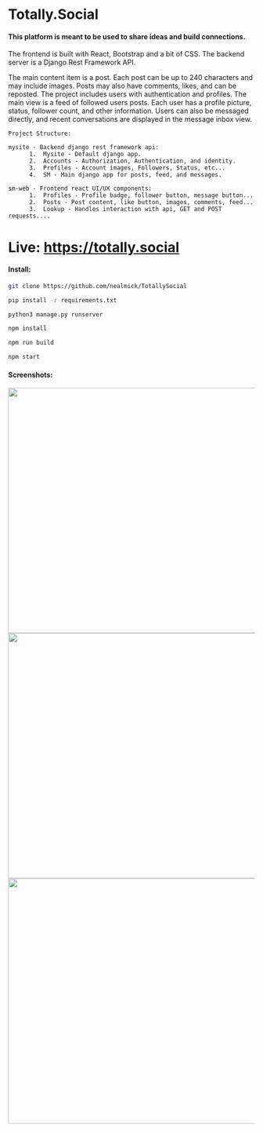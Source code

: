 # Totally.Social
#### This platform is meant to be used to share ideas and build connections.

The frontend is built with React, Bootstrap and a bit of CSS.  The backend server is a Django Rest Framework API.

The main content item is a post.  Each post can be up to 240 characters and may include images.  Posts may also have comments, likes, and can be reposted.  The project includes users with authentication and profiles.  The main view is a feed of followed users posts.  Each user has a profile picture, status, follower count, and other information.  Users can also be messaged directly, and recent conversations are displayed in the message inbox view.




    Project Structure:
    
    mysite - Backend django rest framework api:
          1.  Mysite - Default django app.
          2.  Accounts - Authorization, Authentication, and identity.
          3.  Profiles - Account images, Followers, Status, etc...
          4.  SM - Main django app for posts, feed, and messages.

    sm-web - Frontend react UI/UX components:
          1.  Profiles - Profile badge, follower button, message button...
          2.  Posts - Post content, like button, images, comments, feed...
          3.  Lookup - Handles interaction with api, GET and POST requests....



# Live: https://totally.social

#### Install:

```bash
git clone https://github.com/nealmick/TotallySocial

pip install -r requirements.txt

python3 manage.py runserver

npm install

npm run build

npm start

```

#### Screenshots:
<img src="https://i.imgur.com/QgOx4Bh.png" width="1000" height="500" />
<img src="https://i.imgur.com/oK79FaY.png" width="1000" height="500" />
<img src="https://i.imgur.com/aeW43Dt.png" width="1000" height="500" />


